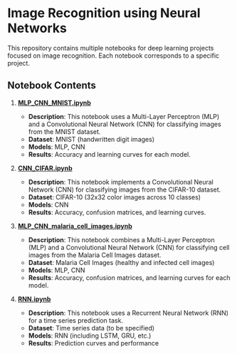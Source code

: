 # Image Recognition using Neural Networks

This repository contains multiple notebooks for deep learning projects focused on image recognition. Each notebook corresponds to a specific project.

## Notebook Contents

1. **[MLP_CNN_MNIST.ipynb](https://github.com/CatelloTheDataProjectManager/neural_networks/blob/main/MLP_CNN_MNIST.ipynb)**
    - **Description**: This notebook uses a Multi-Layer Perceptron (MLP) and a Convolutional Neural Network (CNN) for classifying images from the MNIST dataset.
    - **Dataset**: MNIST (handwritten digit images)
    - **Models**: MLP, CNN
    - **Results**: Accuracy and learning curves for each model.

2. **[CNN_CIFAR.ipynb](https://github.com/CatelloTheDataProjectManager/neural_networks/blob/main/CNN_CIFAR.ipynb)**
    - **Description**: This notebook implements a Convolutional Neural Network (CNN) for classifying images from the CIFAR-10 dataset.
    - **Dataset**: CIFAR-10 (32x32 color images across 10 classes)
    - **Models**: CNN
    - **Results**: Accuracy, confusion matrices, and learning curves.

3. **[MLP_CNN_malaria_cell_images.ipynb](https://github.com/CatelloTheDataProjectManager/neural_networks/blob/main/MLP_CNN_malaria_cell_images.ipynb)**
    - **Description**: This notebook combines a Multi-Layer Perceptron (MLP) and a Convolutional Neural Network (CNN) for classifying cell images from the Malaria Cell Images dataset.
    - **Dataset**: Malaria Cell Images (healthy and infected cell images)
    - **Models**: MLP, CNN
    - **Results**: Accuracy, confusion matrices, and learning curves for each model.

4. **[RNN.ipynb](https://github.com/CatelloTheDataProjectManager/neural_networks/blob/main/RNN.ipynb)**
    - **Description**: This notebook uses a Recurrent Neural Network (RNN) for a time series prediction task.
    - **Dataset**: Time series data (to be specified)
    - **Models**: RNN (including LSTM, GRU, etc.)
    - **Results**: Prediction curves and performance 

